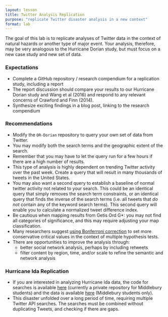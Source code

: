 ```yaml
---
layout: lesson
title: Twitter Analysis Replication
purpose: "replicate Twitter disaster analysis in a new context"
format: lab
---
```


The goal of this lab is to replicate analyses of Twitter data in the context of natural hazards or another type of major event. Your analysis, therefore, may be very analogous to the Hurricane Dorian study, but must focus on a new case study and new set of data.

### Expectations

- Complete a GitHub repository / research compendium for a replication study, including a report
- The report discussion should compare your results to our Hurricane Dorian study and Wang et al (2016) and respond to any relevant concerns of Crawford and Finn (2014).
- Synthesize exciting findings in a blog post, linking to the research compendium

### Recommendations

- Modify the `OR-Dorian` repository to query your own set of data from Twitter.
- You may modify both the search terms and the geographic extent of the search.
- Remember that you may have to let the query run for a few hours if there are a high number of results.
- This type of analysis is highly dependent on trending Twitter activity over the past week. Create a query that will result in many thousands of tweets in the United States.
- You may also want a second query to establish a baseline of normal twitter activity not related to your search. This could be an identical query that simply removes the search term constraints, or an identical query that finds the inverse of the search terms (i.e. all tweets that *do not* contain any of the keyword search terms). This second query will enable you to calculate a normalized tweet difference index.
- Be cautious when mapping results from Getis Ord G*: you may not find all categories of significance, and this may require adjusting your map classification.
- Many researchers suggest [using Bonferroni correction](https://github.com/GIS4DEV/OR-Dorian/issues/2) to set more conservative critical values in the context of multiple hypothesis tests.
- There are opportunities to improve the analysis through:
  - better social network analysis, perhaps by including retweets
  - filter content by region, time, and/or scale to refine the semantic and network analysis

### Hurricane Ida Replication
- If you are interested in analyzing Hurricane Ida data, the code for searches is available [here](https://www.github.com/GIS4DEV/OR-Ida) (currently a private repository for Middlebury students) and the data is available [here](https://github.com/GIS4DEV/geog323data/tree/main/ida) (Middlebury students only).
- This disaster unfolded over a long period of time, requiring multiple Twitter API searches. The searches must be combined without duplicating Tweets, and checking if there are gaps.
